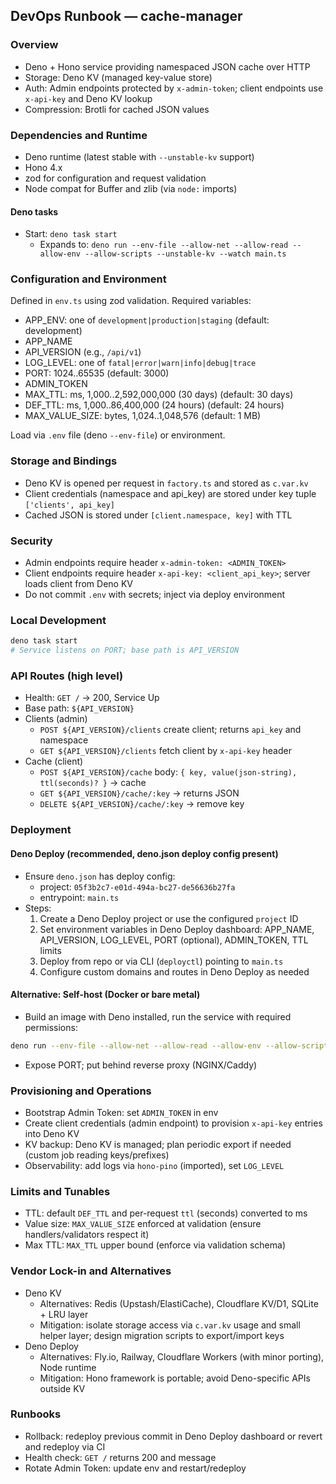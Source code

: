 ## DevOps Runbook — cache-manager

### Overview

- Deno + Hono service providing namespaced JSON cache over HTTP
- Storage: Deno KV (managed key-value store)
- Auth: Admin endpoints protected by `x-admin-token`; client endpoints use `x-api-key` and Deno KV lookup
- Compression: Brotli for cached JSON values

### Dependencies and Runtime

- Deno runtime (latest stable with `--unstable-kv` support)
- Hono 4.x
- zod for configuration and request validation
- Node compat for Buffer and zlib (via `node:` imports)

#### Deno tasks

- Start: `deno task start`
  - Expands to: `deno run --env-file --allow-net --allow-read --allow-env --allow-scripts --unstable-kv --watch main.ts`

### Configuration and Environment

Defined in `env.ts` using zod validation. Required variables:

- APP_ENV: one of `development|production|staging` (default: development)
- APP_NAME
- API_VERSION (e.g., `/api/v1`)
- LOG_LEVEL: one of `fatal|error|warn|info|debug|trace`
- PORT: 1024..65535 (default: 3000)
- ADMIN_TOKEN
- MAX_TTL: ms, 1,000..2,592,000,000 (30 days) (default: 30 days)
- DEF_TTL: ms, 1,000..86,400,000 (24 hours) (default: 24 hours)
- MAX_VALUE_SIZE: bytes, 1,024..1,048,576 (default: 1 MB)

Load via `.env` file (deno `--env-file`) or environment.

### Storage and Bindings

- Deno KV is opened per request in `factory.ts` and stored as `c.var.kv`
- Client credentials (namespace and api_key) are stored under key tuple `['clients', api_key]`
- Cached JSON is stored under `[client.namespace, key]` with TTL

### Security

- Admin endpoints require header `x-admin-token: <ADMIN_TOKEN>`
- Client endpoints require header `x-api-key: <client_api_key>`; server loads client from Deno KV
- Do not commit `.env` with secrets; inject via deploy environment

### Local Development

```bash
deno task start
# Service listens on PORT; base path is API_VERSION
```

### API Routes (high level)

- Health: `GET /` → 200, Service Up
- Base path: `${API_VERSION}`
- Clients (admin)
  - `POST ${API_VERSION}/clients` create client; returns `api_key` and namespace
  - `GET ${API_VERSION}/clients` fetch client by `x-api-key` header
- Cache (client)
  - `POST ${API_VERSION}/cache` body: `{ key, value(json-string), ttl(seconds)? }` → cache
  - `GET ${API_VERSION}/cache/:key` → returns JSON
  - `DELETE ${API_VERSION}/cache/:key` → remove key

### Deployment

#### Deno Deploy (recommended, deno.json deploy config present)

- Ensure `deno.json` has deploy config:
  - project: `05f3b2c7-e01d-494a-bc27-de56636b27fa`
  - entrypoint: `main.ts`
- Steps:
  1. Create a Deno Deploy project or use the configured `project` ID
  2. Set environment variables in Deno Deploy dashboard: APP_NAME, API_VERSION, LOG_LEVEL, PORT (optional), ADMIN_TOKEN, TTL limits
  3. Deploy from repo or via CLI (`deployctl`) pointing to `main.ts`
  4. Configure custom domains and routes in Deno Deploy as needed

#### Alternative: Self-host (Docker or bare metal)

- Build an image with Deno installed, run the service with required permissions:

```bash
deno run --env-file --allow-net --allow-read --allow-env --allow-scripts --unstable-kv main.ts
```

- Expose PORT; put behind reverse proxy (NGINX/Caddy)

### Provisioning and Operations

- Bootstrap Admin Token: set `ADMIN_TOKEN` in env
- Create client credentials (admin endpoint) to provision `x-api-key` entries into Deno KV
- KV backup: Deno KV is managed; plan periodic export if needed (custom job reading keys/prefixes)
- Observability: add logs via `hono-pino` (imported), set `LOG_LEVEL`

### Limits and Tunables

- TTL: default `DEF_TTL` and per-request `ttl` (seconds) converted to ms
- Value size: `MAX_VALUE_SIZE` enforced at validation (ensure handlers/validators respect it)
- Max TTL: `MAX_TTL` upper bound (enforce via validation schema)

### Vendor Lock-in and Alternatives

- Deno KV
  - Alternatives: Redis (Upstash/ElastiCache), Cloudflare KV/D1, SQLite + LRU layer
  - Mitigation: isolate storage access via `c.var.kv` usage and small helper layer; design migration scripts to export/import keys
- Deno Deploy
  - Alternatives: Fly.io, Railway, Cloudflare Workers (with minor porting), Node runtime
  - Mitigation: Hono framework is portable; avoid Deno-specific APIs outside KV

### Runbooks

- Rollback: redeploy previous commit in Deno Deploy dashboard or revert and redeploy via CI
- Health check: `GET /` returns 200 and message
- Rotate Admin Token: update env and restart/redeploy
